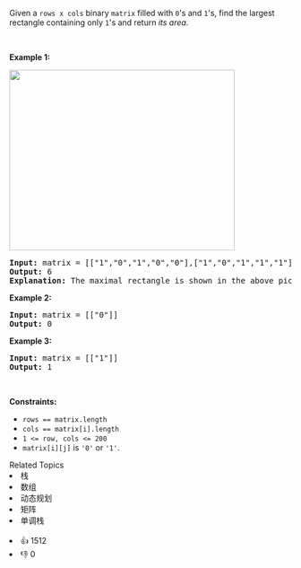 <p>Given a <code>rows x cols</code>&nbsp;binary <code>matrix</code> filled with <code>0</code>'s and <code>1</code>'s, find the largest rectangle containing only <code>1</code>'s and return <em>its area</em>.</p>

<p>&nbsp;</p> 
<p><strong class="example">Example 1:</strong></p> 
<img alt="" src="https://assets.leetcode.com/uploads/2020/09/14/maximal.jpg" style="width: 402px; height: 322px;" /> 
<pre>
<strong>Input:</strong> matrix = [["1","0","1","0","0"],["1","0","1","1","1"],["1","1","1","1","1"],["1","0","0","1","0"]]
<strong>Output:</strong> 6
<strong>Explanation:</strong> The maximal rectangle is shown in the above picture.
</pre>

<p><strong class="example">Example 2:</strong></p>

<pre>
<strong>Input:</strong> matrix = [["0"]]
<strong>Output:</strong> 0
</pre>

<p><strong class="example">Example 3:</strong></p>

<pre>
<strong>Input:</strong> matrix = [["1"]]
<strong>Output:</strong> 1
</pre>

<p>&nbsp;</p> 
<p><strong>Constraints:</strong></p>

<ul> 
 <li><code>rows == matrix.length</code></li> 
 <li><code>cols == matrix[i].length</code></li> 
 <li><code>1 &lt;= row, cols &lt;= 200</code></li> 
 <li><code>matrix[i][j]</code> is <code>'0'</code> or <code>'1'</code>.</li> 
</ul>

<div><div>Related Topics</div><div><li>栈</li><li>数组</li><li>动态规划</li><li>矩阵</li><li>单调栈</li></div></div><br><div><li>👍 1512</li><li>👎 0</li></div>